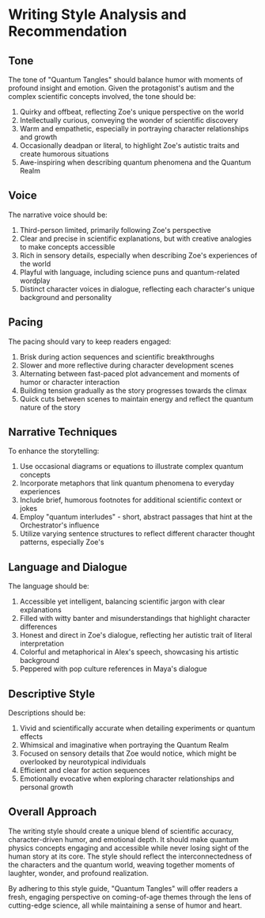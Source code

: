 # Writing Style Analysis and Recommendation

## Tone
The tone of "Quantum Tangles" should balance humor with moments of profound insight and emotion. Given the protagonist's autism and the complex scientific concepts involved, the tone should be:

1. Quirky and offbeat, reflecting Zoe's unique perspective on the world
2. Intellectually curious, conveying the wonder of scientific discovery
3. Warm and empathetic, especially in portraying character relationships and growth
4. Occasionally deadpan or literal, to highlight Zoe's autistic traits and create humorous situations
5. Awe-inspiring when describing quantum phenomena and the Quantum Realm

## Voice
The narrative voice should be:

1. Third-person limited, primarily following Zoe's perspective
2. Clear and precise in scientific explanations, but with creative analogies to make concepts accessible
3. Rich in sensory details, especially when describing Zoe's experiences of the world
4. Playful with language, including science puns and quantum-related wordplay
5. Distinct character voices in dialogue, reflecting each character's unique background and personality

## Pacing
The pacing should vary to keep readers engaged:

1. Brisk during action sequences and scientific breakthroughs
2. Slower and more reflective during character development scenes
3. Alternating between fast-paced plot advancement and moments of humor or character interaction
4. Building tension gradually as the story progresses towards the climax
5. Quick cuts between scenes to maintain energy and reflect the quantum nature of the story

## Narrative Techniques
To enhance the storytelling:

1. Use occasional diagrams or equations to illustrate complex quantum concepts
2. Incorporate metaphors that link quantum phenomena to everyday experiences
3. Include brief, humorous footnotes for additional scientific context or jokes
4. Employ "quantum interludes" - short, abstract passages that hint at the Orchestrator's influence
5. Utilize varying sentence structures to reflect different character thought patterns, especially Zoe's

## Language and Dialogue
The language should be:

1. Accessible yet intelligent, balancing scientific jargon with clear explanations
2. Filled with witty banter and misunderstandings that highlight character differences
3. Honest and direct in Zoe's dialogue, reflecting her autistic trait of literal interpretation
4. Colorful and metaphorical in Alex's speech, showcasing his artistic background
5. Peppered with pop culture references in Maya's dialogue

## Descriptive Style
Descriptions should be:

1. Vivid and scientifically accurate when detailing experiments or quantum effects
2. Whimsical and imaginative when portraying the Quantum Realm
3. Focused on sensory details that Zoe would notice, which might be overlooked by neurotypical individuals
4. Efficient and clear for action sequences
5. Emotionally evocative when exploring character relationships and personal growth

## Overall Approach
The writing style should create a unique blend of scientific accuracy, character-driven humor, and emotional depth. It should make quantum physics concepts engaging and accessible while never losing sight of the human story at its core. The style should reflect the interconnectedness of the characters and the quantum world, weaving together moments of laughter, wonder, and profound realization.

By adhering to this style guide, "Quantum Tangles" will offer readers a fresh, engaging perspective on coming-of-age themes through the lens of cutting-edge science, all while maintaining a sense of humor and heart.
